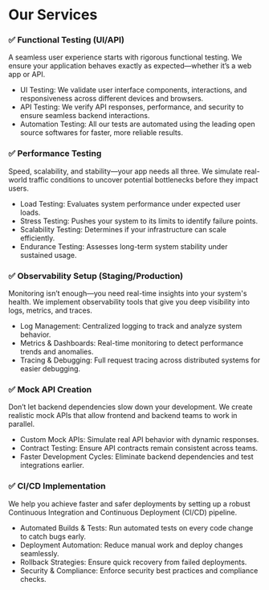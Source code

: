 # Our Services

### ✅ Functional Testing (UI/API)

A seamless user experience starts with rigorous functional testing. We ensure your application behaves exactly as expected—whether it’s a web app or API.

- UI Testing: We validate user interface components, interactions, and responsiveness across different devices and browsers.
- API Testing: We verify API responses, performance, and security to ensure seamless backend interactions.
- Automation Testing: All our tests are automated using the leading open source softwares for faster, more reliable results.

### ✅ Performance Testing

Speed, scalability, and stability—your app needs all three. We simulate real-world traffic conditions to uncover potential bottlenecks before they impact users.

- Load Testing: Evaluates system performance under expected user loads.
- Stress Testing: Pushes your system to its limits to identify failure points.
- Scalability Testing: Determines if your infrastructure can scale efficiently.
- Endurance Testing: Assesses long-term system stability under sustained usage.

### ✅ Observability Setup (Staging/Production)

Monitoring isn’t enough—you need real-time insights into your system's health. We implement observability tools that give you deep visibility into logs, metrics, and traces.

- Log Management: Centralized logging to track and analyze system behavior.
- Metrics & Dashboards: Real-time monitoring to detect performance trends and anomalies.
- Tracing & Debugging: Full request tracing across distributed systems for easier debugging.

### ✅ Mock API Creation

Don’t let backend dependencies slow down your development. We create realistic mock APIs that allow frontend and backend teams to work in parallel.

- Custom Mock APIs: Simulate real API behavior with dynamic responses.
- Contract Testing: Ensure API contracts remain consistent across teams.
- Faster Development Cycles: Eliminate backend dependencies and test integrations earlier.

### ✅ CI/CD Implementation

We help you achieve faster and safer deployments by setting up a robust Continuous Integration and Continuous Deployment (CI/CD) pipeline.

- Automated Builds & Tests: Run automated tests on every code change to catch bugs early.
- Deployment Automation: Reduce manual work and deploy changes seamlessly.
- Rollback Strategies: Ensure quick recovery from failed deployments.
- Security & Compliance: Enforce security best practices and compliance checks.
